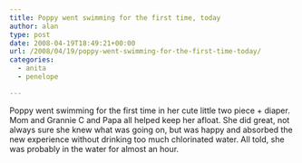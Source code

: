 ```yaml
---
title: Poppy went swimming for the first time, today
author: alan
type: post
date: 2008-04-19T18:49:21+00:00
url: /2008/04/19/poppy-went-swimming-for-the-first-time-today/
categories:
  - anita
  - penelope

---
```

Poppy went swimming for the first time in her cute little two piece + diaper. Mom and Grannie C and Papa all helped keep her afloat. She did great, not always sure she knew what was going on, but was happy and absorbed the new experience without drinking too much chlorinated water. All told, she was probably in the water for almost an hour.



